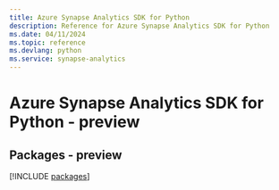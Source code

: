 ```yaml
---
title: Azure Synapse Analytics SDK for Python
description: Reference for Azure Synapse Analytics SDK for Python
ms.date: 04/11/2024
ms.topic: reference
ms.devlang: python
ms.service: synapse-analytics
---
```

# Azure Synapse Analytics SDK for Python - preview
## Packages - preview
[!INCLUDE [packages](synapse-analytics-index.md)]